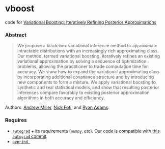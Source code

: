 # vboost

code for [Variational Boosting: Iteratively Refining Posterior Approximations](https://arxiv.org/abs/1611.06585)

### Abstract

> We propose a black-box variational inference method to approximate
> intractable distributions with an increasingly rich approximating class.
> Our method, termed variational boosting, iteratively refines an existing
> variational approximation by solving a sequence of optimization problems,
> allowing the practitioner to trade computation time for accuracy.
> We show how to expand the variational approximating class by incorporating
> additional covariance structure and by introducing new components to form a
> mixture. We apply variational boosting to synthetic and real statistical
> models, and show that resulting posterior inferences compare favorably to
> existing posterior approximation algorithms in both accuracy and efficiency.

Authors:
[Andrew Miller](http://andymiller.github.io/),
[Nick Foti](http://nfoti.github.io/), and
[Ryan Adams](http://people.seas.harvard.edu/~rpa/).

### Requires

* [`autograd`](https://github.com/HIPS/autograd) + its requirements (`numpy`, etc).  Our code is compatible with [this `autograd` commit](https://github.com/HIPS/autograd/tree/42a57226442417785efe3bd5ba543b958680b765).
* [`pyprind `](https://github.com/rasbt/pyprind)
